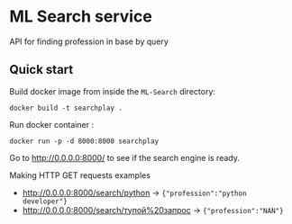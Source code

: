 # ML Search service

API for finding profession in base by query

## Quick start
Build docker image from inside the `ML-Search` directory:
```commandline
docker build -t searchplay .
```
Run docker container :
   ```commandline
   docker run -p -d 8000:8000 searchplay
   ```
Go to http://0.0.0.0:8000/ to see if the search engine is ready.

Making HTTP GET requests examples
 - http://0.0.0.0:8000/search/python -> `{"profession":"python developer"}`
 - http://0.0.0.0:8000/search/тупой%20запрос -> `{"profession":"NAN"}`
